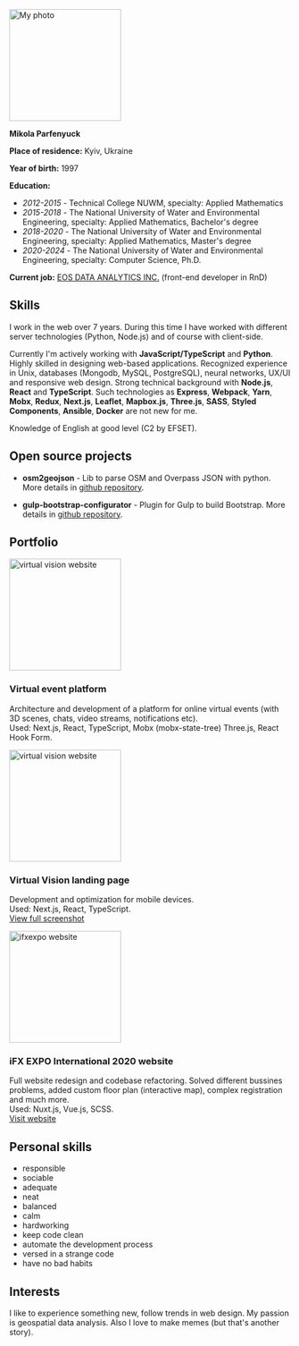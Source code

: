 <a href='/assets/img/photo.jpg' target='_blank' data-no-swup>
    <img class='avatar-photo' width='200' height='200' alt='My photo' src='/assets/optimized-img/preview_photo.jpg'>
</a>

**Mikola Parfenyuck**

**Place of residence:** Kyiv, Ukraine

**Year of birth:** 1997

**Education:**

- _2012-2015_ - Technical College NUWM, specialty: Applied Mathematics
- _2015-2018_ - The National University of Water and Environmental Engineering, specialty: Applied Mathematics, Bachelor's degree
- _2018-2020_ - The National University of Water and Environmental Engineering, specialty: Applied Mathematics, Master's degree
- _2020-2024_ - The National University of Water and Environmental Engineering, specialty: Computer Science, Ph.D.

**Current job:** [EOS DATA ANALYTICS INC.](https://eos.com/) (front-end developer in RnD)


## Skills

I work in the web over 7 years. During this time I have worked with different server technologies (Python, Node.js) and of course with client-side.

Currently I'm actively working with **JavaScript/TypeScript** and **Python**.
Highly skilled in designing web-based applications.
Recognized experience in Unix, databases (Mongodb, MySQL, PostgreSQL), neural networks, UX/UI and responsive web design.
Strong technical background with **Node.js**, **React** and **TypeScript**.
Such technologies as **Express**, **Webpack**, **Yarn**, **Mobx**, **Redux**, **Next.js**, **Leaflet**, **Mapbox.js**, **Three.js**, **SASS**, **Styled Components**, **Ansible**, **Docker** are not new for me.

Knowledge of English at good level (C2 by EFSET).


## Open source projects

- **osm2geojson** - Lib to parse OSM and Overpass JSON with python. More details in [github repository](https://github.com/aspectumapp/osm2geojson).

- **gulp-bootstrap-configurator** - Plugin for Gulp to build Bootstrap. More details in [github repository](https://github.com/rapkin/gulp-bootstrap-configurator).


## Portfolio

<div class='post-item'>
    <a class='image-link' href='/assets/img/vr-event.png' target='_blank' data-no-swup>
        <img width='200' height='200' alt='virtual vision website' src='/assets/optimized-img/preview_vr-event.png'>
    </a>
    <div>
        <h3>Virtual event platform</h3>
        <p>
            Architecture and development of a platform for online virtual events (with 3D scenes, chats, video streams, notifications etc).
            <br/>
            Used: Next.js, React, TypeScript, Mobx (mobx-state-tree) Three.js, React Hook Form.
        </p>
    </div>
</div>

<div class='post-item'>
    <a class='image-link' href='/assets/img/virtual_vision.png' target='_blank' data-no-swup>
        <img width='200' height='200' alt='virtual vision website' src='/assets/optimized-img/preview_virtual_vision.png'>
    </a>
    <div>
        <h3>Virtual Vision landing page</h3>
        <p>
            Development and optimization for mobile devices.
            <br/>
            Used: Next.js, React, TypeScript.
            <br/>
            <a class='visit-link' href='/assets/img/virtual_vision_full.png' target='_blank' rel='noopener noreferrer' />View full screenshot</a>
        </p>
    </div>
</div>

<div class='post-item'>
    <a class='image-link' href='/assets/img/ifxexpo.jpg' target='_blank' data-no-swup>
        <img width='200' height='200' alt='ifxexpo website' src='/assets/optimized-img/preview_ifxexpo.jpg'>
    </a>
    <div>
        <h3>iFX EXPO International 2020 website</h3>
        <p>
            Full website redesign and codebase refactoring.
            Solved different bussines problems, added custom floor plan (interactive map), complex registration and much more.
            <br/>
            Used: Nuxt.js, Vue.js, SCSS.
            <br/>
            <a class='visit-link' href='https://ifxexpo.com/cyprus2020/' target='_blank' rel='noopener noreferrer' />Visit website</a>
        </p>
    </div>
</div>


## Personal skills

- responsible
- sociable
- adequate
- neat
- balanced
- calm
- hardworking
- keep code clean
- automate the development process
- versed in a strange code
- have no bad habits

## Interests

I like to experience something new, follow trends in web design.
My passion is geospatial data analysis.
Also I love to make memes (but that's another story).
